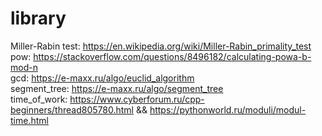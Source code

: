 # library
Miller-Rabin test: https://en.wikipedia.org/wiki/Miller-Rabin_primality_test  
pow: https://stackoverflow.com/questions/8496182/calculating-powa-b-mod-n  
gcd: https://e-maxx.ru/algo/euclid_algorithm  
segment_tree: https://e-maxx.ru/algo/segment_tree  
time_of_work: https://www.cyberforum.ru/cpp-beginners/thread805780.html && https://pythonworld.ru/moduli/modul-time.html
